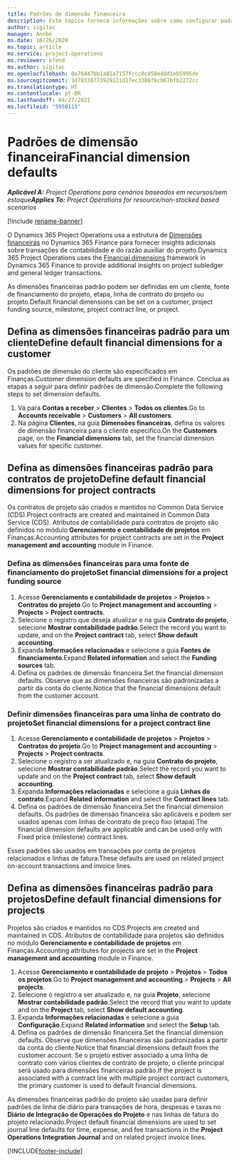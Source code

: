```yaml
---
title: Padrões de dimensão financeira
description: Este tópico fornece informações sobre como configurar padrões de dimensão financeira.
author: sigitac
manager: Annbe
ms.date: 10/26/2020
ms.topic: article
ms.service: project-operations
ms.reviewer: kfend
ms.author: sigitac
ms.openlocfilehash: 0a76447bb1a81a7157fccc0cd58eddd1eb5995de
ms.sourcegitcommit: 3d78338773929121d17ec3386f6cb67bfb2272cc
ms.translationtype: HT
ms.contentlocale: pt-BR
ms.lasthandoff: 04/27/2021
ms.locfileid: "5950115"
---
```

# <a name="financial-dimension-defaults"></a><span data-ttu-id="adf00-103">Padrões de dimensão financeira</span><span class="sxs-lookup"><span data-stu-id="adf00-103">Financial dimension defaults</span></span>

<span data-ttu-id="adf00-104">_**Aplicável A:** Project Operations para cenários baseados em recursos/sem estoque_</span><span class="sxs-lookup"><span data-stu-id="adf00-104">_**Applies To:** Project Operations for resource/non-stocked based scenarios_</span></span>

[!include [rename-banner](~/includes/cc-data-platform-banner.md)]

<span data-ttu-id="adf00-105">O Dynamics 365 Project Operations usa a estrutura de [Dimensões financeiras](/dynamics365/finance/general-ledger/financial-dimensions) no Dynamics 365 Finance para fornecer insights adicionais sobre transações de contabilidade e do razão auxiliar do projeto.</span><span class="sxs-lookup"><span data-stu-id="adf00-105">Dynamics 365 Project Operations uses the [Financial dimensions](/dynamics365/finance/general-ledger/financial-dimensions) framework in Dynamics 365 Finance to provide additional insights on project subledger and general ledger transactions.</span></span>

<span data-ttu-id="adf00-106">As dimensões financeiras padrão podem ser definidas em um cliente, fonte de financiamento do projeto, etapa, linha de contrato do projeto ou projeto.</span><span class="sxs-lookup"><span data-stu-id="adf00-106">Default financial dimensions can be set on a customer, project funding source, milestone, project contract line, or project.</span></span>

## <a name="define-default-financial-dimensions-for-a-customer"></a><span data-ttu-id="adf00-107">Defina as dimensões financeiras padrão para um cliente</span><span class="sxs-lookup"><span data-stu-id="adf00-107">Define default financial dimensions for a customer</span></span>

<span data-ttu-id="adf00-108">Os padrões de dimensão do cliente são especificados em Finanças.</span><span class="sxs-lookup"><span data-stu-id="adf00-108">Customer dimension defaults are specified in Finance.</span></span> <span data-ttu-id="adf00-109">Conclua as etapas a seguir para definir padrões de dimensão.</span><span class="sxs-lookup"><span data-stu-id="adf00-109">Complete the following steps to set dimension defaults.</span></span>

1. <span data-ttu-id="adf00-110">Vá para **Contas a receber** > **Clientes** > **Todos os clientes**.</span><span class="sxs-lookup"><span data-stu-id="adf00-110">Go to **Accounts receivable** > **Customers** > **All customers**.</span></span>
2. <span data-ttu-id="adf00-111">Na página **Clientes**, na guia **Dimensões financeiras**, defina os valores de dimensão financeira para o cliente específico.</span><span class="sxs-lookup"><span data-stu-id="adf00-111">On the **Customers** page, on the **Financial dimensions** tab, set the financial dimension values for specific customer.</span></span>

## <a name="define-default-financial-dimensions-for-project-contracts"></a><span data-ttu-id="adf00-112">Defina as dimensões financeiras padrão para contratos de projeto</span><span class="sxs-lookup"><span data-stu-id="adf00-112">Define default financial dimensions for project contracts</span></span>

<span data-ttu-id="adf00-113">Os contratos de projeto são criados e mantidos no Common Data Service (CDS).</span><span class="sxs-lookup"><span data-stu-id="adf00-113">Project contracts are created and maintained in Common Data Service (CDS).</span></span> <span data-ttu-id="adf00-114">Atributos de contabilidade para contratos de projeto são definidos no módulo **Gerenciamento e contabilidade de projetos** em Finanças.</span><span class="sxs-lookup"><span data-stu-id="adf00-114">Accounting attributes for project contracts are set in the **Project management and accounting** module in Finance.</span></span>

### <a name="set-financial-dimensions-for-a-project-funding-source"></a><span data-ttu-id="adf00-115">Defina as dimensões financeiras para uma fonte de financiamento do projeto</span><span class="sxs-lookup"><span data-stu-id="adf00-115">Set financial dimensions for a project funding source</span></span>

1. <span data-ttu-id="adf00-116">Acesse **Gerenciamento e contabilidade de projetos** > **Projetos** > **Contratos do projeto**.</span><span class="sxs-lookup"><span data-stu-id="adf00-116">Go to **Project management and accounting** > **Projects** > **Project contracts**.</span></span>
2. <span data-ttu-id="adf00-117">Selecione o registro que deseja atualizar e na guia **Contrato do projeto**, selecione **Mostrar contabilidade padrão**.</span><span class="sxs-lookup"><span data-stu-id="adf00-117">Select the record you want to update, and on the **Project contract** tab, select **Show default accounting**.</span></span>
3. <span data-ttu-id="adf00-118">Expanda **Informações relacionadas** e selecione a guia **Fontes de financiamento**.</span><span class="sxs-lookup"><span data-stu-id="adf00-118">Expand **Related information** and select the **Funding sources** tab.</span></span>
4. <span data-ttu-id="adf00-119">Defina os padrões de dimensão financeira.</span><span class="sxs-lookup"><span data-stu-id="adf00-119">Set the financial dimension defaults.</span></span> <span data-ttu-id="adf00-120">Observe que as dimensões financeiras são padronizadas a partir da conta do cliente.</span><span class="sxs-lookup"><span data-stu-id="adf00-120">Notice that the financial dimensions default from the customer account.</span></span>

### <a name="set-financial-dimensions-for-a-project-contract-line"></a><span data-ttu-id="adf00-121">Definir dimensões financeiras para uma linha de contrato do projeto</span><span class="sxs-lookup"><span data-stu-id="adf00-121">Set financial dimensions for a project contract line</span></span>

1. <span data-ttu-id="adf00-122">Acesse **Gerenciamento e contabilidade de projetos** > **Projetos** > **Contratos do projeto**.</span><span class="sxs-lookup"><span data-stu-id="adf00-122">Go to **Project management and accounting** > **Projects** > **Project contracts**.</span></span>
2. <span data-ttu-id="adf00-123">Selecione o registro a ser atualizado e, na guia **Contrato do projeto**, selecione **Mostrar contabilidade padrão**.</span><span class="sxs-lookup"><span data-stu-id="adf00-123">Select the record you want to update and on the **Project contract** tab, select **Show default accounting**.</span></span>
3. <span data-ttu-id="adf00-124">Expanda **Informações relacionadas** e selecione a guia **Linhas do contrato**.</span><span class="sxs-lookup"><span data-stu-id="adf00-124">Expand **Related information** and select the **Contract lines** tab.</span></span>
4. <span data-ttu-id="adf00-125">Defina os padrões de dimensão financeira.</span><span class="sxs-lookup"><span data-stu-id="adf00-125">Set the financial dimension defaults.</span></span> <span data-ttu-id="adf00-126">Os padrões de dimensão financeira são aplicáveis e podem ser usados apenas com linhas de contrato de preço fixo (etapa).</span><span class="sxs-lookup"><span data-stu-id="adf00-126">The financial dimension defaults are applicable and can be used only with Fixed price (milestone) contract lines.</span></span>

<span data-ttu-id="adf00-127">Esses padrões são usados em transações por conta de projetos relacionados e linhas de fatura.</span><span class="sxs-lookup"><span data-stu-id="adf00-127">These defaults are used on related project on-account transactions and invoice lines.</span></span>

## <a name="define-default-financial-dimensions-for-projects"></a><span data-ttu-id="adf00-128">Defina as dimensões financeiras padrão para projetos</span><span class="sxs-lookup"><span data-stu-id="adf00-128">Define default financial dimensions for projects</span></span>

<span data-ttu-id="adf00-129">Projetos são criados e mantidos no CDS.</span><span class="sxs-lookup"><span data-stu-id="adf00-129">Projects are created and maintained in CDS.</span></span> <span data-ttu-id="adf00-130">Atributos de contabilidade para projetos são definidos no módulo **Gerenciamento e contabilidade de projetos** em Finanças.</span><span class="sxs-lookup"><span data-stu-id="adf00-130">Accounting attributes for projects are set in the **Project management and accounting** module in Finance.</span></span>

1. <span data-ttu-id="adf00-131">Acesse **Gerenciamento e contabilidade de projeto** > **Projetos** > **Todos os projetos**.</span><span class="sxs-lookup"><span data-stu-id="adf00-131">Go to **Project management and accounting** > **Projects** > **All projects**.</span></span>
2. <span data-ttu-id="adf00-132">Selecione o registro a ser atualizado e, na guia **Projeto**, selecione **Mostrar contabilidade padrão**.</span><span class="sxs-lookup"><span data-stu-id="adf00-132">Select the record that you want to update and on the **Project** tab, select **Show default accounting**.</span></span>
3. <span data-ttu-id="adf00-133">Expanda **Informações relacionadas** e selecione a guia **Configuração**.</span><span class="sxs-lookup"><span data-stu-id="adf00-133">Expand **Related information** and select the **Setup** tab.</span></span>
4. <span data-ttu-id="adf00-134">Defina os padrões de dimensão financeira.</span><span class="sxs-lookup"><span data-stu-id="adf00-134">Set the financial dimension defaults.</span></span> <span data-ttu-id="adf00-135">Observe que dimensões financeiras são padronizadas a partir da conta do cliente.</span><span class="sxs-lookup"><span data-stu-id="adf00-135">Notice that financial dimensions default from the customer account.</span></span> <span data-ttu-id="adf00-136">Se o projeto estiver associado a uma linha de contrato com vários clientes de contrato de projeto, o cliente principal será usado para dimensões financeiras padrão.</span><span class="sxs-lookup"><span data-stu-id="adf00-136">If the project is associated with a contract line with multiple project contract customers, the primary customer is used to default financial dimensions.</span></span>

<span data-ttu-id="adf00-137">As dimensões financeiras padrão do projeto são usadas para definir padrões de linha de diário para transações de hora, despesas e taxas no **Diário de Integração de Operações do Projeto** e nas linhas de fatura do projeto relacionado.</span><span class="sxs-lookup"><span data-stu-id="adf00-137">Project default financial dimensions are used to set journal line defaults for time, expense, and fee transactions in the **Project Operations Integration Journal** and on related project invoice lines.</span></span>


[!INCLUDE[footer-include](../includes/footer-banner.md)]